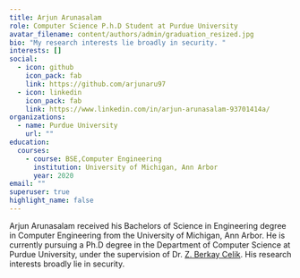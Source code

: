 ```yaml
---
title: Arjun Arunasalam
role: Computer Science P.h.D Student at Purdue University
avatar_filename: content/authors/admin/graduation_resized.jpg
bio: "My research interests lie broadly in security. "
interests: []
social:
  - icon: github
    icon_pack: fab
    link: https://github.com/arjunaru97
  - icon: linkedin
    icon_pack: fab
    link: https://www.linkedin.com/in/arjun-arunasalam-93701414a/
organizations:
  - name: Purdue University
    url: ""
education:
  courses:
    - course: BSE,Computer Engineering
      institution: University of Michigan, Ann Arbor
      year: 2020
email: ""
superuser: true
highlight_name: false
---
```

Arjun Arunasalam received his Bachelors of Science in Engineering degree in Computer Engineering from the University of Michigan, Ann Arbor. He is currently pursuing a Ph.D degree in the Department of Computer Science at Purdue University, under the supervision of Dr. [Z. Berkay Celik](https://beerkay.github.io/). His research interests broadly lie in security.